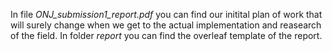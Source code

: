 In file *ONJ_submission1_report.pdf* you can find our initital plan of work that will surely change when we get to the actual implementation and reasearch of the field. In folder *report* you can find the overleaf template of the report.
